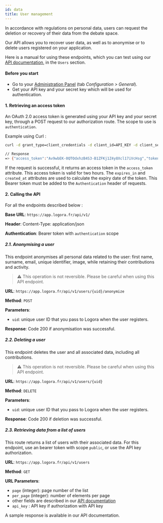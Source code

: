 ```yaml
---
id: data
title: User management
---
```


In accordance with regulations on personal data, users can request the deletion or recovery of their data from the debate space.

Our API allows you to recover user data, as well as to anonymise or to delete users registered on your application. 

Here is a manual for using these endpoints, which you can test using our [API documentation](https://app.logora.fr/docs), in the `Users` section.

#### Before you start

- Go to your [Administration Panel](https://admin.logora.fr) (tab *Configuration > General*).
- Get your API key and your secret key which will be used for authentication.

#### 1. Retrieving an access token

An OAuth 2.0 access token is generated using your API key and your secret key, through a POST request to our authorization route. The scope to use is `authentication`.

Example using Curl :
```bash
curl -d grant_type=client_credentials -d client_id=API_KEY -d client_secret=API_SECRET -d scope=authentication https://app.logora.fr/oauth/token

// Response  
=> {"access_token":"Av9wbEK-0QTOdxhzB4S3-B1ZFKj1Z4y8Xcl17iVcHsg","token_type":"Bearer","expires_in":7200,"created_at":1579688184}
```

If the request is successful, it returns an access token in the `access_token` attribute. This access token is valid for two hours. The `expires_in` and `created_at` attributes are used to calculate the expiry date of the token.
This Bearer token must be added to the `Authentication` header of requests.

#### 2. Calling the API

For all the endpoints described below :

**Base URL**: `https://app.logora.fr/api/v1/`

**Header**: Content-Type: application/json

**Authentication**: Bearer token with `authentication` scope

##### 2.1. Anonymising a user

This endpoint anonymises all personal data related to the user: first name, surname, email, unique identifier, image, while retaining their contributions and activity.
> :warning: This operation is not reversible. Please be careful when using this API endpoint.

**URL**: `https://app.logora.fr/api/v1/users/{uid}/anonymize`

**Method**: `POST`

**Parameters**:
- `uid`: unique user ID that you pass to Logora when the user registers.

**Response**: Code 200 if anonymisation was successful.


##### 2.2. Deleting a user

This endpoint deletes the user and all associated data, including all contributions.
> :warning: This operation is not reversible. Please be careful when using this API endpoint.

**URL**: `https://app.logora.fr/api/v1/users/{uid}`

**Method**: `DELETE`

**Parameters**:
- `uid`: unique user ID that you pass to Logora when the user registers.

**Response**: Code 200 if deletion was successful.


##### 2.3. Retrieving data from a list of users

This route returns a list of users with their associated data.
For this endpoint, use an bearer token with scope `public`, or use the API key authorization.

**URL**: `https://app.logora.fr/api/v1/users`

**Method**: `GET`

**URL Parameters**:
- `page` (integer): page number of the list
- `per_page` (integer): number of elements per page
- other fields are described in our [API documentation](https://app.logora.fr/docs)
- `api_key` : API key if authorization with API key

A sample response is available in our API documentation.

